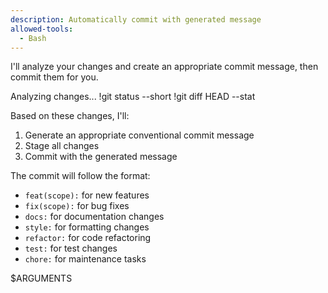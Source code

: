 ```yaml
---
description: Automatically commit with generated message
allowed-tools: 
  - Bash
---
```


I'll analyze your changes and create an appropriate commit message, then commit them for you.

Analyzing changes...
!git status --short
!git diff HEAD --stat

Based on these changes, I'll:
1. Generate an appropriate conventional commit message
2. Stage all changes
3. Commit with the generated message

The commit will follow the format:
- `feat(scope):` for new features
- `fix(scope):` for bug fixes  
- `docs:` for documentation changes
- `style:` for formatting changes
- `refactor:` for code refactoring
- `test:` for test changes
- `chore:` for maintenance tasks

$ARGUMENTS